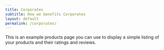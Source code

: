 ```yaml
---
title: Corporates
subtitle: How we benefits Corporates
layout: default
permalink: /corporates/
---
```


This is an example products page you can use to display a simple listing of your products and their ratings and reviews.